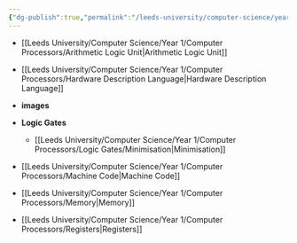 ```yaml
---
{"dg-publish":true,"permalink":"/leeds-university/computer-science/year-1/computer-processors/computer-processors/","tags":["Mandatory-Module"]}
---
```



- [[Leeds University/Computer Science/Year 1/Computer Processors/Arithmetic Logic Unit\|Arithmetic Logic Unit]]
- [[Leeds University/Computer Science/Year 1/Computer Processors/Hardware Description Language\|Hardware Description Language]]
- **images**

- **Logic Gates**
	- [[Leeds University/Computer Science/Year 1/Computer Processors/Logic Gates/Minimisation\|Minimisation]]
- [[Leeds University/Computer Science/Year 1/Computer Processors/Machine Code\|Machine Code]]
- [[Leeds University/Computer Science/Year 1/Computer Processors/Memory\|Memory]]
- [[Leeds University/Computer Science/Year 1/Computer Processors/Registers\|Registers]]


